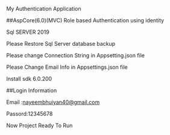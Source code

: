 My Authentication Application


##AspCore(6.0)(MVC) Role based Authentication using identity 

Sql SERVER 2019

Please Restore Sql Server database backup

Please change Connection String in Appsetting.json file 

Please Change Email Info in Appsettings.json file

Install sdk 6.0.200

##Login  Information 

Email :nayeembhuiyan40@gmail.com   

Passord:12345678

Now Project Ready To Run


